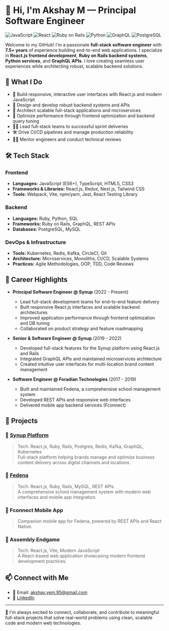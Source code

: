 # 👋 Hi, I'm Akshay M — Principal Software Engineer

![JavaScript](https://img.shields.io/badge/JavaScript-%23323330.svg?style=for-the-badge&logo=javascript&logoColor=%23F7DF1E)
![React](https://img.shields.io/badge/React-%2320232a.svg?style=for-the-badge&logo=react&logoColor=%2361DAFB)
![Ruby on Rails](https://img.shields.io/badge/Ruby_on_Rails-%23CC0000.svg?style=for-the-badge&logo=ruby-on-rails&logoColor=white)
![Python](https://img.shields.io/badge/Python-%2314354C.svg?style=for-the-badge&logo=python&logoColor=white)
![GraphQL](https://img.shields.io/badge/GraphQL-E10098?style=for-the-badge&logo=graphql&logoColor=white)
![PostgreSQL](https://img.shields.io/badge/PostgreSQL-%23316192.svg?style=for-the-badge&logo=postgresql&logoColor=white)


Welcome to my GitHub! I'm a passionate **full-stack software engineer** with **7.5+ years** of experience building end-to-end web applications. I specialize in **React.js frontend development**, **Ruby on Rails backend systems**, **Python services**, and **GraphQL APIs**. I love creating seamless user experiences while architecting robust, scalable backend solutions.

## 🧠 What I Do

- 🎨 Build responsive, interactive user interfaces with React.js and modern JavaScript
- 🔧 Design and develop robust backend systems and APIs
- 🧩 Architect scalable full-stack applications and microservices
- 🚀 Optimize performance through frontend optimization and backend query tuning
- 🧑‍💻 Lead full-stack teams to successful sprint deliveries
- 🛠️ Drive CI/CD pipelines and manage production reliability
- 👨‍🏫 Mentor engineers and conduct technical reviews

## 🛠️ Tech Stack

### Frontend
- **Languages:** JavaScript (ES6+), TypeScript, HTML5, CSS3
- **Frameworks & Libraries:** React.js, Redux, Next.js, Tailwind CSS
- **Tools:** Webpack, Vite, npm/yarn, Jest, React Testing Library

### Backend
- **Languages:** Ruby, Python, SQL
- **Frameworks:** Ruby on Rails, GraphQL, REST APIs
- **Databases:** PostgreSQL, MySQL

### DevOps & Infrastructure
- **Tools:** Kubernetes, Redis, Kafka, CircleCI, Git
- **Architecture:** Microservices, Monoliths, CI/CD, Scalable Systems
- **Practices:** Agile Methodologies, OOP, TDD, Code Reviews

## 🚀 Career Highlights

- **Principal Software Engineer @ Synup** (2022 - Present)
  - Lead full-stack development teams for end-to-end feature delivery
  - Built responsive React.js interfaces and scalable backend architectures
  - Improved application performance through frontend optimization and DB tuning
  - Collaborated on product strategy and feature roadmapping

- **Senior & Software Engineer @ Synup** (2019 - 2022)
  - Developed full-stack features for the Synup platform using React.js and Rails
  - Integrated GraphQL APIs and maintained microservices architecture
  - Created intuitive user interfaces for multi-location brand content management

- **Software Engineer @ Foradian Technologies** (2017 - 2019)
  - Built and maintained Fedena, a comprehensive school management system
  - Developed REST APIs and responsive web interfaces
  - Delivered mobile app backend services (Fconnect)

## 📌 Projects

### 🔹 [Synup Platform](https://synup.com)
> Tech: React.js, Ruby, Rails, Postgres, Redis, Kafka, GraphQL, Kubernetes  
Full-stack platform helping brands manage and optimize business content delivery across digital channels and locations.

### 🔹 [Fedena](https://fedena.com)
> Tech: React.js, Ruby, Rails, MySQL, REST APIs  
A comprehensive school management system with modern web interfaces and mobile app integration.

### 🔹 Fconnect Mobile App  
> Companion mobile app for Fedena, powered by REST APIs and React Native.

### 🔹 Assembly Endgame
> Tech: React.js, Vite, Modern JavaScript  
A React-based web application showcasing modern frontend development practices.

## 📫 Connect with Me

- 📧 Email: [akshay.yem.95@gmail.com](mailto:akshay.yem.95@gmail.com)
- 💼 [LinkedIn](https://www.linkedin.com/in/akshay-m-developer)

---

🧩 I'm always excited to connect, collaborate, and contribute to meaningful full-stack projects that solve real-world problems using clean, scalable code and modern web technologies.
